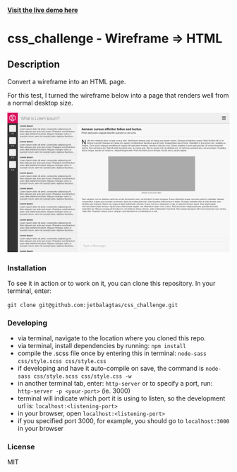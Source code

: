 #### [Visit the live demo here](http://jetbalagtas.github.io/css_challenge/)

# css_challenge - Wireframe => HTML

## Description
Convert a wireframe into an HTML page.

For this test, I turned the wireframe below into a page that renders well from a normal desktop size.

![css_challenge.png](assets/css_challenge.png)

### Installation

To see it in action or to work on it, you can clone this repository. In your terminal, enter:

```git clone git@github.com:jetbalagtas/css_challenge.git```

### Developing

* via terminal, navigate to the location where you cloned this repo.
* via terminal, install dependencies by running: ```npm install```
* compile the .scss file once by entering this in terminal:
```node-sass css/style.scss css/style.css```
* if developing and have it auto-compile on save, the command is ```node-sass css/style.scss css/style.css -w```
* in another terminal tab, enter: ```http-server``` or to specify a port, run: ```http-server -p <your-port>``` (ie. 3000)
* terminal will indicate which port it is using to listen, so the development url is: ```localhost:<listening-port>```
* in your browser, open ```localhost:<listening-port>```
* if you specified port 3000, for example, you should go to ```localhost:3000``` in your browser

### License

MIT
